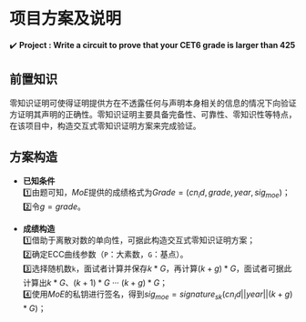 项目方案及说明
===
:heavy_check_mark: **Project : Write a circuit to prove that your CET6 grade is larger than 425**
## 前置知识  
零知识证明可使得证明提供方在不透露任何与声明本身相关的信息的情况下向验证方证明其声明的正确性。零知识证明主要具备完备性、可靠性、零知识性等特点，在该项目中，构造交互式零知识证明方案来完成验证。
## 方案构造  
* **已知条件**  
:one:由题可知，$MoE$提供的成绩格式为$Grade = (cn_id,grade,year,sig_{moe})$；  
:two:令$g = grade$。  

* **成绩构造**  
:one:借助于离散对数的单向性，可据此构造交互式零知识证明方案；  
:two:确定ECC曲线参数（`P`：大素数，`G`：基点）。  
:three:选择随机数`k`，面试者计算并保存$k* G$，再计算$(k+g)* G$，面试者可据此计算出$k* G$、$(k+1)* G$ ··· $(k+g)* G$；  
:four:使用$MoE$的私钥进行签名，得到$sig_{moe}=signature_{sk}(cn_id||year||(k+g)* G)$；


